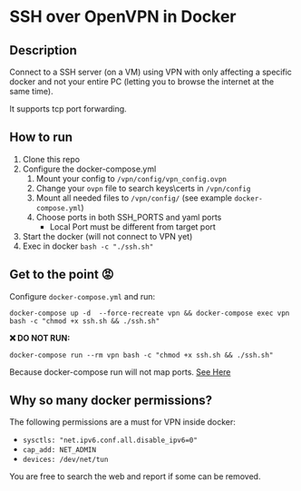 # SSH over OpenVPN in Docker

## Description
Connect to a SSH server (on a VM) using VPN with only 
affecting a specific docker and not your entire PC (letting you to browse the internet at the same time).

It supports tcp port forwarding.

## How to run
1. Clone this repo
2. Configure the docker-compose.yml
    1. Mount your config to `/vpn/config/vpn_config.ovpn`
    2. Change your `ovpn` file to search keys\certs in `/vpn/config`
    3. Mount all needed files to `/vpn/config/` (see example `docker-compose.yml`)
    4. Choose ports in both SSH_PORTS and yaml ports
        * Local Port must be different from target port
3. Start the docker (will not connect to VPN yet)
4. Exec in docker `bash -c "./ssh.sh"`

## Get to the point 😡
Configure `docker-compose.yml` and run:
```
docker-compose up -d  --force-recreate vpn && docker-compose exec vpn bash -c "chmod +x ssh.sh && ./ssh.sh"
```
**❌ DO NOT RUN:** 
```
docker-compose run --rm vpn bash -c "chmod +x ssh.sh && ./ssh.sh"
```
Because docker-compose run will not map ports. [See Here](https://github.com/docker/compose/issues/1259#issuecomment-90529907)

## Why so many docker permissions?
The following permissions are a must for VPN inside docker:
* `sysctls: "net.ipv6.conf.all.disable_ipv6=0"`
* `cap_add: NET_ADMIN`
* `devices: /dev/net/tun`

You are free to search the web and report if some can be removed.






